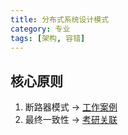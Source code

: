 ```yaml
---
title: 分布式系统设计模式
category: 专业
tags: [架构, 容错]
---
```


## 核心原则
1. 断路器模式 → [工作案例](/工作/OCE服务)
2. 最终一致性 → [考研关联](/考研/计算机408)